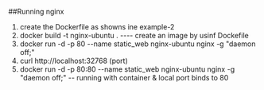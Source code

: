 ##Running nginx
1. create the Dockerfile as showns ine example-2
2. docker build -t nginx-ubuntu . ---- create an image by usinf Dockefile
3. docker run -d -p 80 --name static_web nginx-ubuntu nginx -g "daemon off;"
4. curl http://localhost:32768 (port)
5. docker run -d -p 80:80 --name static_web nginx-ubuntu nginx -g "daemon off;" -- running with container & local port binds to 80
